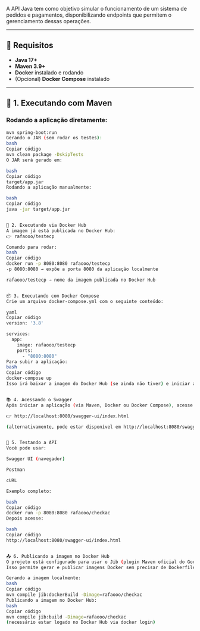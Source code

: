 A API Java tem como objetivo simular o funcionamento de um sistema de pedidos e pagamentos, disponibilizando endpoints que permitem o gerenciamento dessas operações.

---

## 🔧 Requisitos

- **Java 17+**
- **Maven 3.9+**
- **Docker** instalado e rodando
- (Opcional) **Docker Compose** instalado

---

## 🚀 1. Executando com Maven

### Rodando a aplicação diretamente:
```bash
mvn spring-boot:run
Gerando o JAR (sem rodar os testes):
bash
Copiar código
mvn clean package -DskipTests
O JAR será gerado em:

bash
Copiar código
target/app.jar
Rodando a aplicação manualmente:

bash
Copiar código
java -jar target/app.jar


🚀 2. Executando via Docker Hub
A imagem já está publicada no Docker Hub:
👉 rafaooo/testecp

Comando para rodar:
bash
Copiar código
docker run -p 8080:8080 rafaooo/testecp
-p 8080:8080 → expõe a porta 8080 da aplicação localmente

rafaooo/testecp → nome da imagem publicada no Docker Hub


📦 3. Executando com Docker Compose
Crie um arquivo docker-compose.yml com o seguinte conteúdo:

yaml
Copiar código
version: '3.8'

services:
  app:
    image: rafaooo/testecp
    ports:
      - "8080:8080"
Para subir a aplicação:
bash
Copiar código
docker-compose up
Isso irá baixar a imagem do Docker Hub (se ainda não tiver) e iniciar a aplicação.


📚 4. Acessando o Swagger
Após iniciar a aplicação (via Maven, Docker ou Docker Compose), acesse no navegador:

👉 http://localhost:8080/swagger-ui/index.html

(alternativamente, pode estar disponível em http://localhost:8080/swagger-ui.html, dependendo da configuração)


🧪 5. Testando a API
Você pode usar:

Swagger UI (navegador)

Postman

cURL

Exemplo completo:

bash
Copiar código
docker run -p 8080:8080 rafaooo/checkac
Depois acesse:

bash
Copiar código
http://localhost:8080/swagger-ui/index.html


📤 6. Publicando a imagem no Docker Hub
O projeto está configurado para usar o Jib (plugin Maven oficial do Google).
Isso permite gerar e publicar imagens Docker sem precisar de Dockerfile.

Gerando a imagem localmente:
bash
Copiar código
mvn compile jib:dockerBuild -Dimage=rafaooo/checkac
Publicando a imagem no Docker Hub:
bash
Copiar código
mvn compile jib:build -Dimage=rafaooo/checkac
(necessário estar logado no Docker Hub via docker login)
